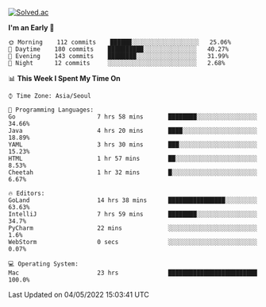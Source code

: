 [![Solved.ac](http://mazassumnida.wtf/api/v2/generate_badge?boj=kuckjwi)](https://solved.ac/kuckjwi)
<!--START_SECTION:waka-->
**I'm an Early 🐤** 

```text
🌞 Morning    112 commits    ██████░░░░░░░░░░░░░░░░░░░   25.06% 
🌆 Daytime    180 commits    ██████████░░░░░░░░░░░░░░░   40.27% 
🌃 Evening    143 commits    ████████░░░░░░░░░░░░░░░░░   31.99% 
🌙 Night      12 commits     ░░░░░░░░░░░░░░░░░░░░░░░░░   2.68%

```


📊 **This Week I Spent My Time On** 

```text
⌚︎ Time Zone: Asia/Seoul

💬 Programming Languages: 
Go                       7 hrs 58 mins       ████████░░░░░░░░░░░░░░░░░   34.66% 
Java                     4 hrs 20 mins       ████░░░░░░░░░░░░░░░░░░░░░   18.89% 
YAML                     3 hrs 30 mins       ███░░░░░░░░░░░░░░░░░░░░░░   15.23% 
HTML                     1 hr 57 mins        ██░░░░░░░░░░░░░░░░░░░░░░░   8.53% 
Cheetah                  1 hr 32 mins        █░░░░░░░░░░░░░░░░░░░░░░░░   6.67%

🔥 Editors: 
GoLand                   14 hrs 38 mins      ████████████████░░░░░░░░░   63.63% 
IntelliJ                 7 hrs 59 mins       ████████░░░░░░░░░░░░░░░░░   34.7% 
PyCharm                  22 mins             ░░░░░░░░░░░░░░░░░░░░░░░░░   1.6% 
WebStorm                 0 secs              ░░░░░░░░░░░░░░░░░░░░░░░░░   0.07%

💻 Operating System: 
Mac                      23 hrs              █████████████████████████   100.0%

```


 Last Updated on 04/05/2022 15:03:41 UTC
<!--END_SECTION:waka-->
